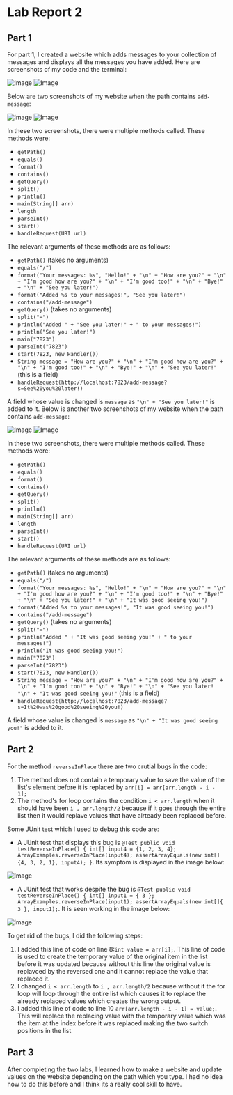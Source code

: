 # Lab Report 2
## Part 1

For part 1, I created a website which adds messages to your collection of messages and displays all the messages you have added. Here are screenshots of my code and the terminal:

![Image](CSE15L_LabReport2_ScreenShot1.png)
![Image](CSE15L_LabReport2_ScreenShotCode1.png)

Below are two screenshots of my website when the path contains `add-message`:

![Image](CSE15L_LabReport2_ScreenShotWebsite1.1.png)
![Image](CSE15L_LabReport2_ScreenShotWebsite1.2.png)

In these two screenshots, there were multiple methods called. These methods were:
- `getPath()`
- `equals()`
- `format()`
- `contains()`
- `getQuery()`
- `split()`
- `println()`
- `main(String[] arr)`
- `length`
- `parseInt()`
- `start()`
- `handleRequest(URI url)`

The relevant arguments of these methods are as follows:
- `getPath()` (takes no arguments)
- `equals("/")` 
- `format("Your messages: %s", "Hello!" + "\n" + "How are you?" + "\n" + "I'm good how are you?" + "\n" + "I'm good too!" + "\n" + "Bye!" + "\n" + "See you later!")`
- `format("Added %s to your messages!", "See you later!")`
- `contains("/add-message")`
- `getQuery()` (takes no arguments)
- `split("=")` 
- `println("Added " + "See you later!" + " to your messages!")`
- `println("See you later!")`
- `main("7823")`
- `parseInt("7823")`
- `start(7823, new Handler())`
- `String message = "How are you?" + "\n" + "I'm good how are you?" + "\n" + "I'm good too!" + "\n" + "Bye!" + "\n" + "See you later!"` (this is a field)
- `handleRequest(http://localhost:7823/add-message?s=See%20you%20later!)`

A field whose value is changed is `message` as `"\n" + "See you later!"` is added to it. Below is another two screenshots of my website when the path contains `add-message`:

![Image](CSE15L_LabReport2_ScreenShotWebsite2.1.png)
![Image](CSE15L_LabReport2_ScreenShotWebsite2.2.png)

In these two screenshots, there were multiple methods called. These methods were:
- `getPath()`
- `equals()`
- `format()`
- `contains()`
- `getQuery()`
- `split()`
- `println()`
- `main(String[] arr)`
- `length`
- `parseInt()`
- `start()`
- `handleRequest(URI url)`

The relevant arguments of these methods are as follows:
- `getPath()` (takes no arguments)
- `equals("/")` 
- `format("Your messages: %s", "Hello!" + "\n" + "How are you?" + "\n" + "I'm good how are you?" + "\n" + "I'm good too!" + "\n" + "Bye!" + "\n" + "See you later!" + "\n" + "It was good seeing you!")`
- `format("Added %s to your messages!", "It was good seeing you!")`
- `contains("/add-message")`
- `getQuery()` (takes no arguments)
- `split("=")` 
- `println("Added " + "It was good seeing you!" + " to your messages!")`
- `println("It was good seeing you!")`
- `main("7823")`
- `parseInt("7823")`
- `start(7823, new Handler())`
- `String message = "How are you?" + "\n" + "I'm good how are you?" + "\n" + "I'm good too!" + "\n" + "Bye!" + "\n" + "See you later! "\n" + "It was good seeing you!"` (this is a field)
- `handleRequest(http://localhost:7823/add-message?s=It%20was%20good%20seeing%20you!)`

A field whose value is changed is `message` as `"\n" + "It was good seeing you!"` is added to it.

## Part 2

For the method `reverseInPlace` there are two crutial bugs in the code:

1. The method does not contain a temporary value to save the value of the list's element before it is replaced by `arr[i] = arr[arr.length - i - 1];`
2. The method's for loop contains the condition `i < arr.length` when it should have been `i , arr.length/2` because if it goes through the entire list then it would replave values that have alrteady been replaced before.

Some JUnit test which I used to debug this code are:

- A JUnit test that displays this bug is `@Test public void testReverseInPlace() { int[] input4 = {1, 2, 3, 4}; ArrayExamples.reverseInPlace(input4); assertArrayEquals(new int[]{4, 3, 2, 1}, input4); }`. Its symptom is displayed in the image below:

![Image](CSE15l_Labreport2_ScreenShot.png)

- A JUnit test that works despite the bug is `@Test public void testReverseInPlace() { int[] input1 = { 3 }; ArrayExamples.reverseInPlace(input1); assertArrayEquals(new int[]{ 3 }, input1);`. It is seen working in the image below:

![Image](CSE15L_Labreport2_ScreenShot2.png)

To get rid of the bugs, I did the following steps:
1. I added this line of code on line 8:`int value = arr[i];`. This line of code is used to create the temporary value of the original item in the list before it was updated because without this line the original value is replavced by the reversed one and it cannot replace the value that replaced it. 
2. I changed `i < arr.length` to `i , arr.length/2` because without it the for loop will loop through the entire list which causes it to replace the already replaced values which creates the wrong output.
3. I added this line of code to line 10 `arr[arr.length - i - 1] = value;`. This will replace the replacing value with the temporary value which was the item at the index before it was replaced making the two switch positions in the list

## Part 3

After completing the two labs, I learned how to make a website and update values on the website depending on the path which you type. I had no idea how to do this before and I think its a really cool skill to have.
